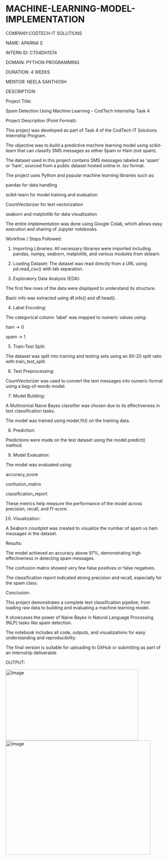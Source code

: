 # MACHINE-LEARNING-MODEL-IMPLEMENTATION

COMPANY:CODTECH IT SOLUTIONS

NAME: APARNA S

INTERN ID: CT04DH1574

DOMAIN: PYTHON PROGRAMMING

DURATION: 4 WEEKS

MENTOR: NEELA SANTHOSH

DESCRIPTION:

 Project Title:

Spam Detection Using Machine Learning – CodTech Internship Task 4

 Project Description (Point Format):

This project was developed as part of Task 4 of the CodTech IT Solutions Internship Program.

The objective was to build a predictive machine learning model using scikit-learn that can classify SMS messages as either Spam or Ham (not spam).

The dataset used in this project contains SMS messages labeled as 'spam' or 'ham', sourced from a public dataset hosted online in .tsv format.

The project uses Python and popular machine learning libraries such as:

pandas for data handling

scikit-learn for model training and evaluation

CountVectorizer for text vectorization

seaborn and matplotlib for data visualization


The entire implementation was done using Google Colab, which allows easy execution and sharing of Jupyter notebooks.

Workflow / Steps Followed:

1. Importing Libraries:
All necessary libraries were imported including pandas, numpy, seaborn, matplotlib, and various modules from sklearn.


2. Loading Dataset:
The dataset was read directly from a URL using pd.read_csv() with tab separation.


3. Exploratory Data Analysis (EDA):

The first few rows of the data were displayed to understand its structure.

Basic info was extracted using df.info() and df.head().



4. Label Encoding:

The categorical column ‘label’ was mapped to numeric values using:

ham → 0

spam → 1




5. Train-Test Split:

The dataset was split into training and testing sets using an 80-20 split ratio with train_test_split.



6. Text Preprocessing:

CountVectorizer was used to convert the text messages into numeric format using a bag-of-words model.



7. Model Building:

A Multinomial Naive Bayes classifier was chosen due to its effectiveness in text classification tasks.

The model was trained using model.fit() on the training data.



8. Prediction:

Predictions were made on the test dataset using the model.predict() method.

9. Model Evaluation:

The model was evaluated using:

accuracy_score

confusion_matrix

classification_report

These metrics help measure the performance of the model across precision, recall, and f1-score.

10. Visualization:

A Seaborn countplot was created to visualize the number of spam vs ham messages in the dataset.

Results:

The model achieved an accuracy above 97%, demonstrating high effectiveness in detecting spam messages.

The confusion matrix showed very few false positives or false negatives.

The classification report indicated strong precision and recall, especially for the spam class.

 Conclusion:

This project demonstrates a complete text classification pipeline, from loading raw data to building and evaluating a machine learning model.

It showcases the power of Naive Bayes in Natural Language Processing (NLP) tasks like spam detection.

The notebook includes all code, outputs, and visualizations for easy understanding and reproducibility.

The final version is suitable for uploading to GitHub or submitting as part of an internship deliverable.

OUTPUT:

<img width="425" height="227" alt="Image" src="https://github.com/user-attachments/assets/9c5c4f5a-1f86-4855-867f-fd435821958d" />

<img width="464" height="365" alt="Image" src="https://github.com/user-attachments/assets/7369a3c1-7a6b-4d22-82f0-d072b888482b" />



